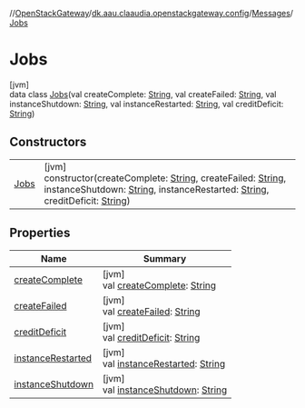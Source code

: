 //[OpenStackGateway](../../../../index.md)/[dk.aau.claaudia.openstackgateway.config](../../index.md)/[Messages](../index.md)/[Jobs](index.md)

# Jobs

[jvm]\
data class [Jobs](index.md)(val createComplete: [String](https://kotlinlang.org/api/latest/jvm/stdlib/kotlin/-string/index.html), val createFailed: [String](https://kotlinlang.org/api/latest/jvm/stdlib/kotlin/-string/index.html), val instanceShutdown: [String](https://kotlinlang.org/api/latest/jvm/stdlib/kotlin/-string/index.html), val instanceRestarted: [String](https://kotlinlang.org/api/latest/jvm/stdlib/kotlin/-string/index.html), val creditDeficit: [String](https://kotlinlang.org/api/latest/jvm/stdlib/kotlin/-string/index.html))

## Constructors

| | |
|---|---|
| [Jobs](-jobs.md) | [jvm]<br>constructor(createComplete: [String](https://kotlinlang.org/api/latest/jvm/stdlib/kotlin/-string/index.html), createFailed: [String](https://kotlinlang.org/api/latest/jvm/stdlib/kotlin/-string/index.html), instanceShutdown: [String](https://kotlinlang.org/api/latest/jvm/stdlib/kotlin/-string/index.html), instanceRestarted: [String](https://kotlinlang.org/api/latest/jvm/stdlib/kotlin/-string/index.html), creditDeficit: [String](https://kotlinlang.org/api/latest/jvm/stdlib/kotlin/-string/index.html)) |

## Properties

| Name | Summary |
|---|---|
| [createComplete](create-complete.md) | [jvm]<br>val [createComplete](create-complete.md): [String](https://kotlinlang.org/api/latest/jvm/stdlib/kotlin/-string/index.html) |
| [createFailed](create-failed.md) | [jvm]<br>val [createFailed](create-failed.md): [String](https://kotlinlang.org/api/latest/jvm/stdlib/kotlin/-string/index.html) |
| [creditDeficit](credit-deficit.md) | [jvm]<br>val [creditDeficit](credit-deficit.md): [String](https://kotlinlang.org/api/latest/jvm/stdlib/kotlin/-string/index.html) |
| [instanceRestarted](instance-restarted.md) | [jvm]<br>val [instanceRestarted](instance-restarted.md): [String](https://kotlinlang.org/api/latest/jvm/stdlib/kotlin/-string/index.html) |
| [instanceShutdown](instance-shutdown.md) | [jvm]<br>val [instanceShutdown](instance-shutdown.md): [String](https://kotlinlang.org/api/latest/jvm/stdlib/kotlin/-string/index.html) |
